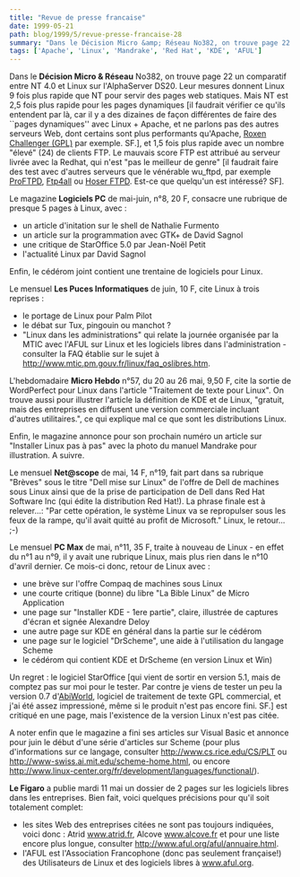 ```yaml
---
title: "Revue de presse francaise"
date: 1999-05-21
path: blog/1999/5/revue-presse-francaise-28
summary: "Dans le Décision Micro &amp; Réseau No382, on trouve page 22 un comparatif entre NT 4.0 et Linux sur l'AlphaServer DS20."
tags: ['Apache', 'Linux', 'Mandrake', 'Red Hat', 'KDE', 'AFUL']
---
```


<P>Dans le <B>Décision Micro &amp; Réseau</B> No382, on trouve page 22 un
comparatif entre NT 4.0 et Linux sur l'AlphaServer DS20. Leur mesures
donnent Linux 9 fois plus rapide que NT pour servir des pages web
statiques. Mais NT est 2,5 fois plus rapide pour les pages dynamiques
[il faudrait vérifier ce qu'ils entendent par là, car il y a des
dizaines de façon différentes de faire des ``pages dynamiques'' avec
Linux + Apache, et ne parlons pas des autres serveurs Web, dont certains
sont plus performants qu'Apache, <A HREF="http://www.roxen.com/">Roxen
Challenger (GPL)</A> par exemple. SF.], et 1,5 fois plus rapide avec un
nombre "élevé" (24) de clients FTP. Le mauvais score FTP est attribué
au serveur livrée avec la Redhat, qui n'est "pas le meilleur de genre"
[il faudrait faire des test avec d'autres serveurs que le vénérable
wu_ftpd, par exemple <A HREF="http://www.proftpd.org/">ProFTPD</A>,
<A HREF="http://www.ftp4all.de/">Ftp4all</A>
ou <A HREF="http://www.zabbo.net/hftpd/">Hoser FTPD</A>. Est-ce
que quelqu'un est intéressé? SF].</P>

<P>Le magazine <B>Logiciels PC</B> de mai-juin, n°8, 20 F, consacre une
rubrique de presque 5 pages à Linux, avec :</P>

<UL>

<LI>un article d'initation sur le shell de Nathalie Furmento
<LI>un article sur la programmation avec GTK+ de David Sagnol
<LI>une critique de StarOffice 5.0 par Jean-Noël Petit
<LI>l'actualité Linux par David Sagnol
</UL>

<P>Enfin, le cédérom joint contient une trentaine de logiciels pour Linux.</P>

<P>Le mensuel <B>Les Puces Informatiques</B> de juin, 10 F, cite Linux à
trois reprises :</P>

<UL>

<LI>le portage de Linux pour Palm Pilot
<LI>le débat sur Tux, pingouin ou manchot ?
<LI>"Linux dans les administrations" qui relate la journée organisée
par la MTIC avec l'AFUL sur Linux et les logiciels libres dans
l'administration - consulter la FAQ établie sur le sujet à
<A HREF="http://www.mtic.pm.gouv.fr/linux/faq_oslibres.htm">
http://www.mtic.pm.gouv.fr/linux/faq_oslibres.htm</A>.
</UL>

<P>L'hebdomadaire <B>Micro Hebdo</B> n°57, du 20 au 26 mai, 9,50 F, cite
la sortie de WordPerfect pour Linux dans l'article "Traitement de texte
pour Linux". On trouve aussi pour illustrer l'article la définition de
KDE et de Linux, "gratuit, mais des entreprises en diffusent une version
commerciale incluant d'autres utilitaires.", ce qui explique mal ce que
sont les distributions Linux.</P>

<P>Enfin, le magazine annonce pour son prochain numéro un article sur
"Installer Linux pas à pas" avec la photo du manuel Mandrake pour
illustration. A suivre.</P>

<P>Le mensuel <B>Net@scope</B> de mai, 14 F, n°19, fait part dans sa rubrique
"Brèves" sous le titre "Dell mise sur Linux" de l'offre de Dell de
machines sous Linux ainsi que de la prise de participation de Dell dans
Red Hat Software Inc (qui édite la distribution Red Hat!).  La phrase
finale est à relever...: "Par cette opération, le système Linux va se
repropulser sous les feux de la rampe, qu'il avait quitté au profit de
Microsoft." Linux, le retour... ;-)</P>

<P>Le mensuel <B>PC Max</B> de mai, n°11, 35 F, traite à nouveau de Linux - en
effet du n°1 au n°9, il y avait une rubrique Linux, mais plus rien dans
le n°10 d'avril dernier.  Ce mois-ci donc, retour de Linux avec :</P>

<UL>

<LI>une brève sur l'offre Compaq de machines sous Linux
<LI>une courte critique (bonne) du libre "La Bible Linux" de Micro
Application
<LI>une page sur "Installer KDE - 1ere partie", claire, illustrée de
captures d'écran et signée Alexandre Deloy
<LI>une autre page sur KDE en général dans la partie sur le cédérom
<LI>une page sur le logiciel "DrScheme", une aide à l'utilisation du
langage Scheme
<LI>le cédérom qui contient KDE et DrScheme (en version Linux et Win)
</UL>

<P>Un regret : le logiciel StarOffice [qui vient de sortir en version 5.1,
mais de comptez pas sur moi pour le tester. Par contre je viens de tester
un peu la version 0.7 d'<A HREF="http://www.abisource.com/">AbiWorld</A>,
logiciel de traitement de texte GPL commercial, et j'ai été assez
impressioné, même si le produit n'est pas encore fini. SF.] est critiqué
en une page, mais l'existence de la version Linux n'est pas citée.</P>

<P>A noter enfin que le magazine a fini ses articles sur Visual
Basic et annonce pour juin le début d'une série d'articles sur
Scheme (pour plus d'informations sur ce langage, consulter <A HREF="http://www.cs.rice.edu/CS/PLT"> http://www.cs.rice.edu/CS/PLT</A>
ou <A HREF="http://www-swiss.ai.mit.edu/scheme-home.html">
http://www-swiss.ai.mit.edu/scheme-home.html</A>, ou encore <A HREF="http://www.linux-center.org/fr/development/languages/functional/index.html">http://www.linux-center.org/fr/development/languages/functional/</A>).</P>

<P><B>Le Figaro</B> a publie mardi 11 mai un dossier de 2 pages sur
les logiciels libres dans les entreprises. Bien fait, voici quelques
précisions pour qu'il soit totalement complet:</P>

<UL>

<LI>les sites Web des entreprises citées ne sont pas toujours indiquées,
voici donc : Atrid <A HREF="http://www.atrid.fr">www.atrid.fr</A>, Alcove
<A HREF="http://www.alcove.fr">www.alcove.fr</A> et pour une liste encore
plus longue, consulter <A HREF="http://www.aful.org/aful/annuaire.html">
http://www.aful.org/aful/annuaire.html</A>.
<LI>l'AFUL est l'Association Francophone (donc pas seulement
française!)  des Utilisateurs de Linux et des logiciels libres à <A HREF="http://www.aful.org">www.aful.org</A>.
</UL>


